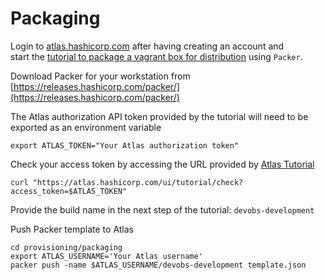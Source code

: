 # Packaging

Login to [atlas.hashicorp.com](http://atlas.hashicorp.com) after having creating an account and   
start the [tutorial to package a vagrant box for distribution](https://atlas.hashicorp.com/tutorial/packer-vagrant)
using `Packer`.

Download Packer for your workstation from [https://releases.hashicorp.com/packer/](https://releases.hashicorp.com/packer/)
 
The Atlas authorization API token provided by the tutorial will need to be exported 
as an environment variable

```
export ATLAS_TOKEN="Your Atlas authorization token"
```

Check your access token by accessing the URL provided by [Atlas Tutorial](https://atlas.hashicorp.com/tutorial/packer-vagrant)


```
curl "https://atlas.hashicorp.com/ui/tutorial/check?access_token=$ATLAS_TOKEN" 
```

Provide the build name in the next step of the tutorial: `devobs-development`

Push Packer template to Atlas

```
cd provisioning/packaging
export ATLAS_USERNAME='Your Atlas username'
packer push -name $ATLAS_USERNAME/devobs-development template.json
```
